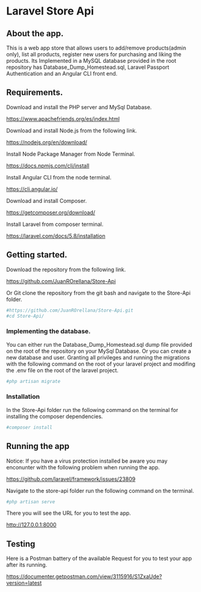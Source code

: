 # Laravel Store Api

## About the app.

This is a web app store that allows users to add/remove products(admin only), list all products, register new users for purchasing and liking the products. Its Implemented in a MySQL database provided in the root repository has Database_Dump_Homestead.sql, Laravel Passport Authentication and an Angular CLI front end.

## Requirements.

Download and install the PHP server and MySql Database.

https://www.apachefriends.org/es/index.html

Download and install Node.js from the following link.

https://nodejs.org/en/download/

Install Node Package Manager from Node Terminal.

https://docs.npmjs.com/cli/install

Install Angular CLI from the node terminal.

https://cli.angular.io/

Download and install Composer.

https://getcomposer.org/download/

Install Laravel from composer terminal.

https://laravel.com/docs/5.8/installation

## Getting started.

Download the repository from the following link.

https://github.com/JuanROrellana/Store-Api

Or Git clone the repository from the git bash and navigate to the Store-Api folder.

```bash
#https://github.com/JuanROrellana/Store-Api.git
#cd Store-Api/
```

### Implementing the database.

You can either run the Database_Dump_Homestead.sql dump file provided on the root of the repository on your MySql Database. 
Or you can create a new database and user. Granting all privileges and running the migrations with the following command on the root of your laravel project and modifing the .env file on the root of the laravel project.

```bash
#php artisan migrate
```
### Installation

In the Store-Api folder run the following command on the terminal for installing the composer dependencies.

```bash
#composer install
```

## Running the app

Notice: If you have a virus protection installed be aware you may enconunter with the following problem when running the app.

https://github.com/laravel/framework/issues/23809

Navigate to the store-api folder run the following command on the terminal.

```bash
#php artisan serve
```
There you will see the URL for you to test the app.

http://127.0.0.1:8000

## Testing

Here is a  Postman battery of the available Request for you to test your app after its running.

https://documenter.getpostman.com/view/3115916/S1ZxaUde?version=latest
